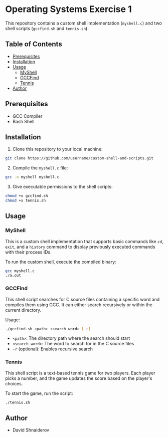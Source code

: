 # Operating Systems Exercise 1

This repository contains a custom shell implementation (`myshell.c`) and two shell scripts (`gccfind.sh` and `tennis.sh`).

## Table of Contents
- [Prerequisites](#prerequisites)
- [Installation](#installation)
- [Usage](#usage)
  - [MyShell](#myshell)
  - [GCCFind](#gccfind)
  - [Tennis](#tennis)
- [Author](#author)

## Prerequisites
- GCC Compiler
- Bash Shell

## Installation
1. Clone this repository to your local machine:
```bash
git clone https://github.com/username/custom-shell-and-scripts.git
```
2. Compile the `myshell.c` file:
```bash
gcc -o myshell myshell.c
```
3. Give executable permissions to the shell scripts:
```bash
chmod +x gccfind.sh
chmod +x tennis.sh
```

## Usage
### MyShell
This is a custom shell implementation that supports basic commands like `cd`, `exit`, and a `history` command to display previously executed commands with their process IDs.

To run the custom shell, execute the compiled binary:
```bash
gcc myshell.c
./a.out
```

### GCCFind
This shell script searches for C source files containing a specific word and compiles them using GCC. It can either search recursively or within the current directory.

Usage:
```bash
./gccfind.sh <path> <search_word> [-r]
```

- `<path>`: The directory path where the search should start
- `<search_word>`: The word to search for in the C source files
- `-r` (optional): Enables recursive search

### Tennis
This shell script is a text-based tennis game for two players. Each player picks a number, and the game updates the score based on the player's choices.

To start the game, run the script:
```bash
./tennis.sh
```

## Author
- David Shnaiderov 
